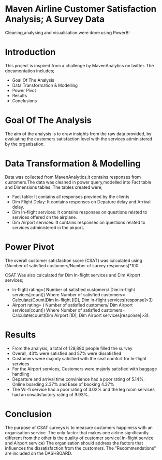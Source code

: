 # Maven Airline Customer Satisfaction Analysis; A Survey Data
Cleaning,analysing and visualisation were done using PowerBI
# Introduction
This project is inspired from a challenge by MavenAnalytics on twitter.
The documentation includes;
   * Goal Of The Analysis
   * Data Transformation & Modelling
   * Power Pivot
   * Results
   * Conclusions
# Goal Of The Analysis
The aim of the analysis is to draw insights from the raw data provided, by evaluating the customers satisfaction level with the services administered by the organisation.
# Data Transformation & Modelling
Data was collected from MavenAnalytics,it contains responses from customers.The data was cleaned in power query,modelled into Fact table and Dimensions tables. The tables created were;
 * Fact table: It contains all responses provided by the clients
 * Dim Flight Delay: It contains responses on Depature delay and Arrival delay.
 * Dim In-flight services: It contains responses on questions related to services offered on the airplane.
 * Dim Airport services: It contains responses on questions related to services administered in the airport. 
 # Power Pivot
The overall customer satisfaction score (CSAT) was calculated using (Number of satisfied customers/Number of survey responses)*100

CSAT Was also calculated for Dim In-flight services and Dim Airport services;
* In-flight rating=( Number of satisfied customers/ Dim in-flight services[count]) 
Where Number of satisfied customers= Calculate(Count(Dim In-flight [ID], Dim In-flight services[response]>3)
* Airport rating= ( Number of satisfied customers/ Dim Airport services[count])
Where Number of satisfied customers= Calculate(count(Dim Airport [ID], Dim Airport services[response]>3).

# Results
* From the analysis, a total of 129,880 people filled the survey
* Overall, 43% were satisfied and 57% were dissatisfied
* Customers were majorly satisfied with the seat comfort for In-flight services
* For the Airport services, Customers were majorly satisfied with baggage handling
* Departure and arrival time convinience had a poor rating of 5.14%, Online boarding 2.37% and Ease of booking 4.37%
* The Wi-fi service had a poor rating of 3.02% and the leg room services had an unsatisfactory rating of 9.93%.
# Conclusion
The purpose of CSAT surveys is to measure customers happiness with an organisation service. The only factor that makes one airline significantly different from the other is the quality of customer service( in-flight service and Airport service)
The organisation should address the factors that influences the dissatisfaction from the customers. The "Recommendations" are included on the DASHBOARD.


